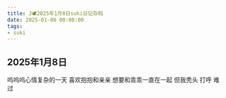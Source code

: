 ```yaml
---
title: J🕊️2025年1月8日suki日记存档
date: 2025-01-08 00:00:00
tags:
- suki
---
```


## 2025年1月8日

呜呜呜心情复杂的一天
喜欢抱抱和亲亲
想要和乖乖一直在一起
但我秃头
打呼
难过
